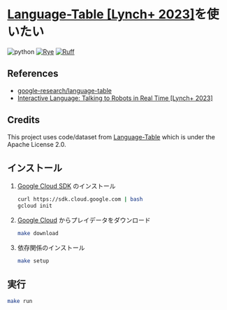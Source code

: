# [Language-Table [Lynch+ 2023]](https://github.com/google-research/language-table)を使いたい

![python](https://img.shields.io/badge/python-3.10-blue)
[![Rye](https://img.shields.io/endpoint?url=https://raw.githubusercontent.com/astral-sh/rye/main/artwork/badge.json)](https://rye-up.com)
[![Ruff](https://img.shields.io/endpoint?url=https://raw.githubusercontent.com/charliermarsh/ruff/main/assets/badge/v2.json)](https://github.com/astral-sh/ruff)

## References

- [google-research/language-table](https://github.com/google-research/language-table)
- [Interactive Language: Talking to Robots in Real Time [Lynch+ 2023]](https://interactive-language.github.io/)

## Credits

This project uses code/dataset from [Language-Table](https://github.com/google-research/language-table) which is under the Apache License 2.0.

## インストール

1. [Google Cloud SDK](https://www.faq.idcf.jp/app/answers/detail/a_id/941/c/98) のインストール

    ```sh
    curl https://sdk.cloud.google.com | bash
    gcloud init
    ```

2. [Google Cloud](https://console.cloud.google.com/storage/browser/gresearch/robotics/language_table_blocktoblock_sim/0.0.1%3Btab=objects?prefix=&forceOnObjectsSortingFiltering=false&pageState=(%22StorageObjectListTable%22:(%22f%22:%22%255B%255D%22))) からプレイデータをダウンロード

    ```sh
    make download
    ```

3. 依存関係のインストール

    ```sh
    make setup
    ```


## 実行

```sh
make run
```

